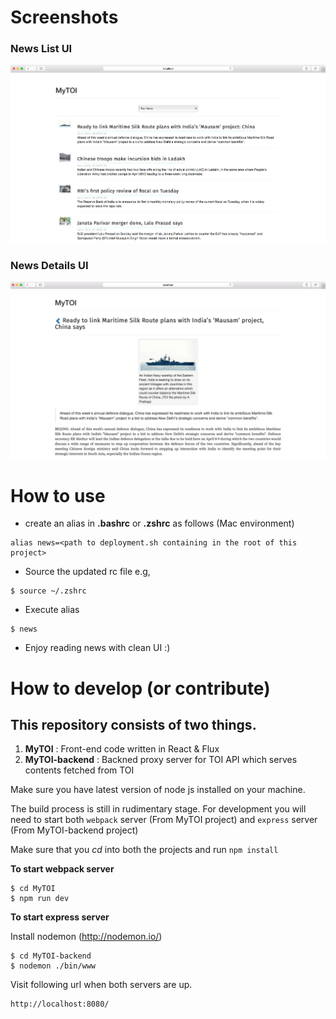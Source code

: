 # Screenshots

### News List UI
![new list ui](https://github.com/kelsadita/mytoi/blob/master/screenshots/News-list.png)


### News Details UI
![new details ui](https://github.com/kelsadita/mytoi/blob/master/screenshots/News-details.png)

# How to use
- create an alias in **.bashrc** or **.zshrc** as follows (Mac environment)
```
alias news=<path to deployment.sh containing in the root of this project>
```
- Source the updated rc file e.g,
```
$ source ~/.zshrc
```
- Execute alias
```
$ news
```
- Enjoy reading news with clean UI :)

# How to develop (or contribute)

## This repository consists of two things.
1. **MyTOI** 					:	Front-end code written in React & Flux
2. **MyTOI-backend** 	:	Backned proxy server for TOI API which serves contents fetched from TOI


Make sure you have latest version of node js installed on your machine.

The build process is still in rudimentary stage. For development you will need to start both `webpack` server (From MyTOI project) and `express` server (From MyTOI-backend project)

Make sure that you *cd* into both the projects and run `npm install`

**To start webpack server**
```
$ cd MyTOI
$ npm run dev
```

**To start express server**

Install nodemon (http://nodemon.io/)

```
$ cd MyTOI-backend
$ nodemon ./bin/www
```

Visit following url when both servers are up.
```
http://localhost:8080/
```
